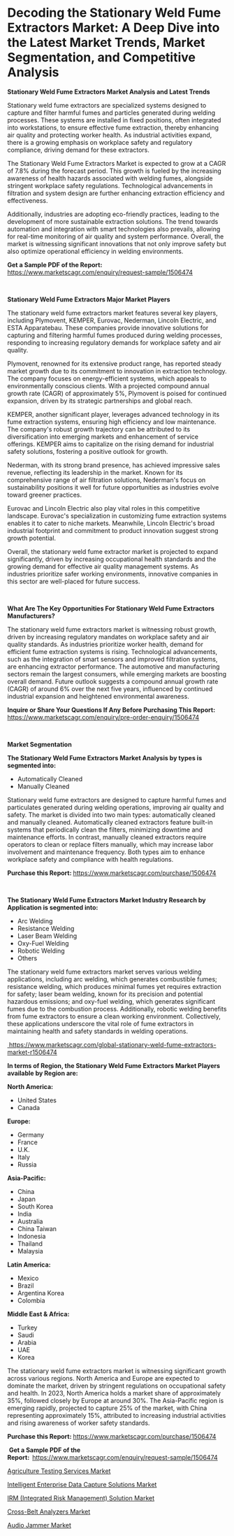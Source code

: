<p><h1>Decoding the Stationary Weld Fume Extractors Market: A Deep Dive into the Latest Market Trends, Market Segmentation, and Competitive Analysis</h1></p><p><strong>Stationary Weld Fume Extractors Market Analysis and Latest Trends</strong></p>
<p><p>Stationary weld fume extractors are specialized systems designed to capture and filter harmful fumes and particles generated during welding processes. These systems are installed in fixed positions, often integrated into workstations, to ensure effective fume extraction, thereby enhancing air quality and protecting worker health. As industrial activities expand, there is a growing emphasis on workplace safety and regulatory compliance, driving demand for these extractors.</p><p>The Stationary Weld Fume Extractors Market is expected to grow at a CAGR of 7.8% during the forecast period. This growth is fueled by the increasing awareness of health hazards associated with welding fumes, alongside stringent workplace safety regulations. Technological advancements in filtration and system design are further enhancing extraction efficiency and effectiveness. </p><p>Additionally, industries are adopting eco-friendly practices, leading to the development of more sustainable extraction solutions. The trend towards automation and integration with smart technologies also prevails, allowing for real-time monitoring of air quality and system performance. Overall, the market is witnessing significant innovations that not only improve safety but also optimize operational efficiency in welding environments.</p></p>
<p><strong>Get a Sample PDF of the Report:&nbsp;</strong> <a href="https://www.marketscagr.com/enquiry/request-sample/1506474?utm_campaign=1166&utm_medium=2&utm_source=Github&utm_content=ia&utm_term=07122024&utm_id=stationary-weld-fume-extractors">https://www.marketscagr.com/enquiry/request-sample/1506474</a></p>
<p>&nbsp;</p>
<p><strong>Stationary Weld Fume Extractors Major Market Players</strong></p>
<p><p>The stationary weld fume extractors market features several key players, including Plymovent, KEMPER, Eurovac, Nederman, Lincoln Electric, and ESTA Apparatebau. These companies provide innovative solutions for capturing and filtering harmful fumes produced during welding processes, responding to increasing regulatory demands for workplace safety and air quality.</p><p>Plymovent, renowned for its extensive product range, has reported steady market growth due to its commitment to innovation in extraction technology. The company focuses on energy-efficient systems, which appeals to environmentally conscious clients. With a projected compound annual growth rate (CAGR) of approximately 5%, Plymovent is poised for continued expansion, driven by its strategic partnerships and global reach.</p><p>KEMPER, another significant player, leverages advanced technology in its fume extraction systems, ensuring high efficiency and low maintenance. The company's robust growth trajectory can be attributed to its diversification into emerging markets and enhancement of service offerings. KEMPER aims to capitalize on the rising demand for industrial safety solutions, fostering a positive outlook for growth.</p><p>Nederman, with its strong brand presence, has achieved impressive sales revenue, reflecting its leadership in the market. Known for its comprehensive range of air filtration solutions, Nederman's focus on sustainability positions it well for future opportunities as industries evolve toward greener practices.</p><p>Eurovac and Lincoln Electric also play vital roles in this competitive landscape. Eurovac's specialization in customizing fume extraction systems enables it to cater to niche markets. Meanwhile, Lincoln Electric's broad industrial footprint and commitment to product innovation suggest strong growth potential.</p><p>Overall, the stationary weld fume extractor market is projected to expand significantly, driven by increasing occupational health standards and the growing demand for effective air quality management systems. As industries prioritize safer working environments, innovative companies in this sector are well-placed for future success.</p></p>
<p>&nbsp;</p>
<p><strong>What Are The Key Opportunities For Stationary Weld Fume Extractors Manufacturers?</strong></p>
<p><p>The stationary weld fume extractors market is witnessing robust growth, driven by increasing regulatory mandates on workplace safety and air quality standards. As industries prioritize worker health, demand for efficient fume extraction systems is rising. Technological advancements, such as the integration of smart sensors and improved filtration systems, are enhancing extractor performance. The automotive and manufacturing sectors remain the largest consumers, while emerging markets are boosting overall demand. Future outlook suggests a compound annual growth rate (CAGR) of around 6% over the next five years, influenced by continued industrial expansion and heightened environmental awareness.</p></p>
<p><strong>Inquire or Share Your Questions If Any Before Purchasing This Report:</strong> <a href="https://www.marketscagr.com/enquiry/pre-order-enquiry/1506474?utm_campaign=1166&utm_medium=2&utm_source=Github&utm_content=ia&utm_term=07122024&utm_id=stationary-weld-fume-extractors">https://www.marketscagr.com/enquiry/pre-order-enquiry/1506474</a></p>
<p>&nbsp;</p>
<p><strong>Market Segmentation</strong></p>
<p><strong>The Stationary Weld Fume Extractors Market Analysis by types is segmented into:</strong></p>
<p><ul><li>Automatically Cleaned</li><li>Manually Cleaned</li></ul></p>
<p><p>Stationary weld fume extractors are designed to capture harmful fumes and particulates generated during welding operations, improving air quality and safety. The market is divided into two main types: automatically cleaned and manually cleaned. Automatically cleaned extractors feature built-in systems that periodically clean the filters, minimizing downtime and maintenance efforts. In contrast, manually cleaned extractors require operators to clean or replace filters manually, which may increase labor involvement and maintenance frequency. Both types aim to enhance workplace safety and compliance with health regulations.</p></p>
<p><strong>Purchase this Report:&nbsp;</strong><a href="https://www.marketscagr.com/purchase/1506474?utm_campaign=1166&utm_medium=2&utm_source=Github&utm_content=ia&utm_term=07122024&utm_id=stationary-weld-fume-extractors">https://www.marketscagr.com/purchase/1506474</a></p>
<p>&nbsp;</p>
<p><strong>The Stationary Weld Fume Extractors Market Industry Research by Application is segmented into:</strong></p>
<p><ul><li>Arc Welding</li><li>Resistance Welding</li><li>Laser Beam Welding</li><li>Oxy-Fuel Welding</li><li>Robotic Welding</li><li>Others</li></ul></p>
<p><p>The stationary weld fume extractors market serves various welding applications, including arc welding, which generates combustible fumes; resistance welding, which produces minimal fumes yet requires extraction for safety; laser beam welding, known for its precision and potential hazardous emissions; and oxy-fuel welding, which generates significant fumes due to the combustion process. Additionally, robotic welding benefits from fume extractors to ensure a clean working environment. Collectively, these applications underscore the vital role of fume extractors in maintaining health and safety standards in welding operations.</p></p>
<p><a href="https://www.marketscagr.com/global-stationary-weld-fume-extractors-market-r1506474?utm_campaign=1166&utm_medium=2&utm_source=Github&utm_content=ia&utm_term=07122024&utm_id=stationary-weld-fume-extractors">&nbsp;https://www.marketscagr.com/global-stationary-weld-fume-extractors-market-r1506474</a></p>
<p><strong>In terms of Region, the Stationary Weld Fume Extractors Market Players available by Region are:</strong></p>
<p>
    <p> <strong> North America: </strong>
        <ul>
            <li>United States</li>
            <li>Canada</li>
        </ul>
        </p> 
    <p> <strong> Europe: </strong>
        <ul>
            <li>Germany</li>
            <li>France</li>
            <li>U.K.</li>
            <li>Italy</li>
            <li>Russia</li>
        </ul>
        </p> 
    <p> <strong> Asia-Pacific: </strong>
        <ul>
            <li>China</li>
            <li>Japan</li>
            <li>South Korea</li>
            <li>India</li>
            <li>Australia</li>
            <li>China Taiwan</li>
            <li>Indonesia</li>
            <li>Thailand</li>
            <li>Malaysia</li>
        </ul>
        </p> 
    <p> <strong> Latin America: </strong>
        <ul>
            <li>Mexico</li>
            <li>Brazil</li>
            <li>Argentina Korea</li>
            <li>Colombia</li>
        </ul>
        </p> 
    <p> <strong> Middle East & Africa: </strong>
        <ul>
            <li>Turkey</li>
            <li>Saudi</li>
            <li>Arabia</li>
            <li>UAE</li>
            <li>Korea</li>
        </ul>
    </p>
    </p>
<p><p>The stationary weld fume extractors market is witnessing significant growth across various regions. North America and Europe are expected to dominate the market, driven by stringent regulations on occupational safety and health. In 2023, North America holds a market share of approximately 35%, followed closely by Europe at around 30%. The Asia-Pacific region is emerging rapidly, projected to capture 25% of the market, with China representing approximately 15%, attributed to increasing industrial activities and rising awareness of worker safety standards.</p></p>
<p><strong>Purchase this Report: </strong><a href="https://www.marketscagr.com/purchase/1506474?utm_campaign=1166&utm_medium=2&utm_source=Github&utm_content=ia&utm_term=07122024&utm_id=stationary-weld-fume-extractors">https://www.marketscagr.com/purchase/1506474</a></p>
<p>&nbsp;<strong>Get a Sample PDF of the Report:&nbsp;&nbsp;</strong><a href="https://www.marketscagr.com/enquiry/request-sample/1506474?utm_campaign=1166&utm_medium=2&utm_source=Github&utm_content=ia&utm_term=07122024&utm_id=stationary-weld-fume-extractors">https://www.marketscagr.com/enquiry/request-sample/1506474</a></p>
<p><strong></strong></p>
<p><p><a href="https://www.linkedin.com/pulse/agriculture-testing-services-market-research-report-projected-5dbqe?utm_campaign=1166&utm_medium=2&utm_source=Github&utm_content=ia&utm_term=07122024&utm_id=stationary-weld-fume-extractors">Agriculture Testing Services Market</a></p><p><a href="https://www.linkedin.com/pulse/intelligent-enterprise-data-capture-solutions-market-overview-huute?utm_campaign=1166&utm_medium=2&utm_source=Github&utm_content=ia&utm_term=07122024&utm_id=stationary-weld-fume-extractors">Intelligent Enterprise Data Capture Solutions Market</a></p><p><a href="https://issuu.com/reportprime-2/docs/irm-integrated-risk-management-solution-market-siz?utm_campaign=1166&utm_medium=2&utm_source=Github&utm_content=ia&utm_term=07122024&utm_id=stationary-weld-fume-extractors">IRM (Integrated Risk Management) Solution Market</a></p><p><a href="https://github.com/willjis/Market-Research-Report-List-1/blob/main/cross-belt-analyzers-market.md?utm_campaign=1166&utm_medium=2&utm_source=Github&utm_content=ia&utm_term=07122024&utm_id=stationary-weld-fume-extractors">Cross-Belt Analyzers Market</a></p><p><a href="https://issuu.com/reportprime-2/docs/audio-jammer-market-size-2030.pptx?utm_campaign=1166&utm_medium=2&utm_source=Github&utm_content=ia&utm_term=07122024&utm_id=stationary-weld-fume-extractors">Audio Jammer Market</a></p></p>